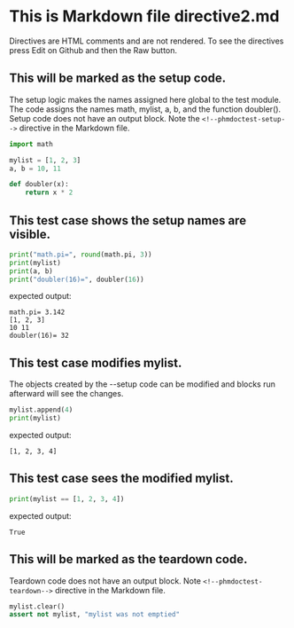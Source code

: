 # This is Markdown file directive2.md

Directives are HTML comments and are not rendered.
To see the directives press Edit on Github and then
the Raw button.

## This will be marked as the setup code.
The setup logic makes the names assigned here global to the test module.
The code assigns the names math, mylist, a, b, and the function doubler().
Setup code does not have an output block.
Note the `<!--phmdoctest-setup-->` directive in the Markdown file.
<!--phmdoctest-setup-->
```python
import math

mylist = [1, 2, 3]
a, b = 10, 11

def doubler(x):
    return x * 2
```

## This test case shows the setup names are visible.
```python
print("math.pi=", round(math.pi, 3))
print(mylist)
print(a, b)
print("doubler(16)=", doubler(16))
```
expected output:
```
math.pi= 3.142
[1, 2, 3]
10 11
doubler(16)= 32
```

## This test case modifies mylist.
The objects created by the --setup code can be modified
and blocks run afterward will see the changes.  
```python
mylist.append(4)
print(mylist)
```
expected output:
```
[1, 2, 3, 4]
```

## This test case sees the modified mylist.
```python
print(mylist == [1, 2, 3, 4])
```
expected output:
```
True
```

## This will be marked as the teardown code.
Teardown code does not have an output block.
Note `<!--phmdoctest-teardown-->` directive in the Markdown file.
<!--phmdoctest-teardown-->
```python
mylist.clear()
assert not mylist, "mylist was not emptied"
```

